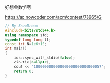 好想会数学啊

https://ac.nowcoder.com/acm/contest/78965/G

```cpp
// By SnowDream
#include<bits/stdc++.h>
using namespace std;
typedef long long ll;
const int N=1e6+10;
int main()
{
    ios::sync_with_stdio(false);
    cin.tie(nullptr);
    cout << "1000000000000000000000000000057";
    return 0;
}
```


